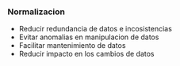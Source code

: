 

### Normalizacion
* Reducir redundancia de datos e incosistencias
* Evitar anomalias en manipulacion de datos
* Facilitar mantenimiento de datos
* Reducir impacto en los cambios de datos



